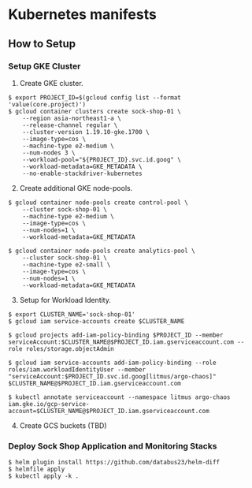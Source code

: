 # Kubernetes manifests

## How to Setup

### Setup GKE Cluster

1. Create GKE cluster.

```shell-session
$ export PROJECT_ID=$(gcloud config list --format 'value(core.project)') 
$ gcloud container clusters create sock-shop-01 \
	--region asia-northeast1-a \
	--release-channel regular \
	--cluster-version 1.19.10-gke.1700 \
	--image-type=cos \
	--machine-type e2-medium \
	--num-nodes 3 \
	--workload-pool="${PROJECT_ID}.svc.id.goog" \
	--workload-metadata=GKE_METADATA \
	--no-enable-stackdriver-kubernetes
```

2. Create additional GKE node-pools.

```shell-session
$ gcloud container node-pools create control-pool \
	--cluster sock-shop-01 \
	--machine-type e2-medium \
	--image-type=cos \
	--num-nodes=1 \
	--workload-metadata=GKE_METADATA

$ gcloud container node-pools create analytics-pool \
	--cluster sock-shop-01 \
	--machine-type e2-small \
	--image-type=cos \
	--num-nodes=1 \
	--workload-metadata=GKE_METADATA
```

3. Setup for Workload Identity.

```shell-session
$ export CLUSTER_NAME='sock-shop-01'
$ gcloud iam service-accounts create $CLUSTER_NAME
```

```shell-session
$ gcloud projects add-iam-policy-binding $PROJECT_ID --member serviceAccount:$CLUSTER_NAME@$PROJECT_ID.iam.gserviceaccount.com --role roles/storage.objectAdmin
```

```shell-session
$ gcloud iam service-accounts add-iam-policy-binding --role roles/iam.workloadIdentityUser --member "serviceAccount:$PROJECT_ID.svc.id.goog[litmus/argo-chaos]" $CLUSTER_NAME@$PROJECT_ID.iam.gserviceaccount.com
```

```shell-session
$ kubectl annotate serviceaccount --namespace litmus argo-chaos iam.gke.io/gcp-service-account=$CLUSTER_NAME@$PROJECT_ID.iam.gserviceaccount.com
```

4. Create GCS buckets (TBD)

### Deploy Sock Shop Application and Monitoring Stacks

```shell-session
$ helm plugin install https://github.com/databus23/helm-diff          
$ helmfile apply
$ kubectl apply -k .
```

